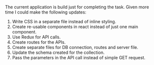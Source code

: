 The current application is build just for completing the task. Given more time I could make the following updates:

1. Write CSS in a separate file instead of inline styling.
2. Create re-usable components in react instead of just one main component.
3. Use Redux for API calls.
4. Create routes for the APIs.
5. Create separate files for DB connection, routes and server file.
6. Update the schema created for the collection.
7. Pass the parameters in the API call instead of simple GET request.